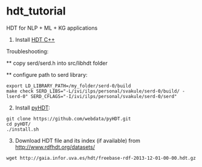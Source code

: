 # hdt_tutorial
HDT for NLP + ML + KG applications

1. Install [HDT C++](https://github.com/rdfhdt/hdt-cpp)

Troubleshooting:

** copy serd/serd.h into src/libhdt folder

** configure path to serd library:
```
export LD_LIBRARY_PATH=/my_folder/serd-0/build
make check SERD_LIBS="-L/ivi/ilps/personal/svakule/serd-0/build/ -lserd-0" SERD_CFLAGS="-I/ivi/ilps/personal/svakule/serd-0/serd"
```

2. Install [pyHDT](https://github.com/webdata/pyHDT):
```
git clone https://github.com/webdata/pyHDT.git
cd pyHDT/
./install.sh
```

3. Download HDT file and its index (if available) from http://www.rdfhdt.org/datasets/
```
wget http://gaia.infor.uva.es/hdt/freebase-rdf-2013-12-01-00-00.hdt.gz
```
